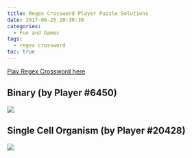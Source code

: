 ```yaml
---
title: Regex Crossword Player Puzzle Solutions
date: 2017-06-25 20:30:30
categories:
  - Fun and Games
tags:
  - regex crossword
toc: true
---
```


[Play Regex Crossword here](https://www.regexcrossword.com)

<!--more-->

## Binary (by Player #6450)
![](/images/regex/player1.JPG)

## Single Cell Organism (by Player #20428)
![](/images/regex/player2.JPG)
